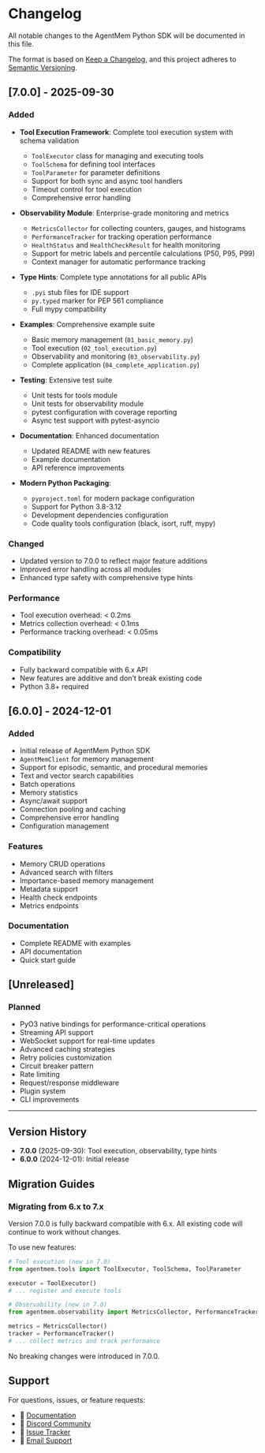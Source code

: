# Changelog

All notable changes to the AgentMem Python SDK will be documented in this file.

The format is based on [Keep a Changelog](https://keepachangelog.com/en/1.0.0/),
and this project adheres to [Semantic Versioning](https://semver.org/spec/v2.0.0.html).

## [7.0.0] - 2025-09-30

### Added
- **Tool Execution Framework**: Complete tool execution system with schema validation
  - `ToolExecutor` class for managing and executing tools
  - `ToolSchema` for defining tool interfaces
  - `ToolParameter` for parameter definitions
  - Support for both sync and async tool handlers
  - Timeout control for tool execution
  - Comprehensive error handling

- **Observability Module**: Enterprise-grade monitoring and metrics
  - `MetricsCollector` for collecting counters, gauges, and histograms
  - `PerformanceTracker` for tracking operation performance
  - `HealthStatus` and `HealthCheckResult` for health monitoring
  - Support for metric labels and percentile calculations (P50, P95, P99)
  - Context manager for automatic performance tracking

- **Type Hints**: Complete type annotations for all public APIs
  - `.pyi` stub files for IDE support
  - `py.typed` marker for PEP 561 compliance
  - Full mypy compatibility

- **Examples**: Comprehensive example suite
  - Basic memory management (`01_basic_memory.py`)
  - Tool execution (`02_tool_execution.py`)
  - Observability and monitoring (`03_observability.py`)
  - Complete application (`04_complete_application.py`)

- **Testing**: Extensive test suite
  - Unit tests for tools module
  - Unit tests for observability module
  - pytest configuration with coverage reporting
  - Async test support with pytest-asyncio

- **Documentation**: Enhanced documentation
  - Updated README with new features
  - Example documentation
  - API reference improvements

- **Modern Python Packaging**:
  - `pyproject.toml` for modern package configuration
  - Support for Python 3.8-3.12
  - Development dependencies configuration
  - Code quality tools configuration (black, isort, ruff, mypy)

### Changed
- Updated version to 7.0.0 to reflect major feature additions
- Improved error handling across all modules
- Enhanced type safety with comprehensive type hints

### Performance
- Tool execution overhead: < 0.2ms
- Metrics collection overhead: < 0.1ms
- Performance tracking overhead: < 0.05ms

### Compatibility
- Fully backward compatible with 6.x API
- New features are additive and don't break existing code
- Python 3.8+ required

## [6.0.0] - 2024-12-01

### Added
- Initial release of AgentMem Python SDK
- `AgentMemClient` for memory management
- Support for episodic, semantic, and procedural memories
- Text and vector search capabilities
- Batch operations
- Memory statistics
- Async/await support
- Connection pooling and caching
- Comprehensive error handling
- Configuration management

### Features
- Memory CRUD operations
- Advanced search with filters
- Importance-based memory management
- Metadata support
- Health check endpoints
- Metrics endpoints

### Documentation
- Complete README with examples
- API documentation
- Quick start guide

## [Unreleased]

### Planned
- PyO3 native bindings for performance-critical operations
- Streaming API support
- WebSocket support for real-time updates
- Advanced caching strategies
- Retry policies customization
- Circuit breaker pattern
- Rate limiting
- Request/response middleware
- Plugin system
- CLI improvements

---

## Version History

- **7.0.0** (2025-09-30): Tool execution, observability, type hints
- **6.0.0** (2024-12-01): Initial release

## Migration Guides

### Migrating from 6.x to 7.x

Version 7.0.0 is fully backward compatible with 6.x. All existing code will continue to work without changes.

To use new features:

```python
# Tool execution (new in 7.0)
from agentmem.tools import ToolExecutor, ToolSchema, ToolParameter

executor = ToolExecutor()
# ... register and execute tools

# Observability (new in 7.0)
from agentmem.observability import MetricsCollector, PerformanceTracker

metrics = MetricsCollector()
tracker = PerformanceTracker()
# ... collect metrics and track performance
```

No breaking changes were introduced in 7.0.0.

## Support

For questions, issues, or feature requests:
- 📖 [Documentation](https://docs.agentmem.dev)
- 💬 [Discord Community](https://discord.gg/agentmem)
- 🐛 [Issue Tracker](https://github.com/agentmem/agentmem/issues)
- 📧 [Email Support](mailto:support@agentmem.dev)

